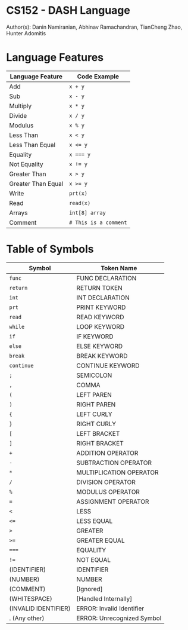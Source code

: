 # CS152 - DASH Language

Author(s): Danin Namiranian, Abhinav Ramachandran, TianCheng Zhao, Hunter Adomitis

# Language Features

| Language Feature   | Code Example          |
| ------------------ | --------------------- |
| Add                | `x + y`               |
| Sub                | `x - y`               |
| Multiply           | `x * y`               |
| Divide             | `x / y`               |
| Modulus            | `x % y`               |
| Less Than          | `x < y`               |
| Less Than Equal    | `x <= y`              |
| Equality           | `x === y`             |
| Not Equality       | `x != y`              |
| Greater Than       | `x > y`               |
| Greater Than Equal | `x >= y`              |
| Write              | `prt(x)`              |
| Read               | `read(x)`             |
| Arrays             | `int[8] array`        |
| Comment            | `# This is a comment` |

# Table of Symbols

| Symbol               | Token Name                 |
| -------------------- | -------------------------- |
| `func`               | FUNC DECLARATION           |
| `return`             | RETURN TOKEN               |
| `int`                | INT DECLARATION            |
| `prt`                | PRINT KEYWORD              |
| `read`               | READ KEYWORD               |
| `while`              | LOOP KEYWORD               |
| `if`                 | IF KEYWORD                 |
| `else`               | ELSE KEYWORD               |
| `break`              | BREAK KEYWORD              |
| `continue`           | CONTINUE KEYWORD           |
| `;`                  | SEMICOLON                  |
| `,`                  | COMMA                      |
| `(`                  | LEFT PAREN                 |
| `)`                  | RIGHT PAREN                |
| `{`                  | LEFT CURLY                 |
| `}`                  | RIGHT CURLY                |
| `[`                  | LEFT BRACKET               |
| `]`                  | RIGHT BRACKET              |
| `+`                  | ADDITION OPERATOR          |
| `-`                  | SUBTRACTION OPERATOR       |
| `*`                  | MULTIPLICATION OPERATOR    |
| `/`                  | DIVISION OPERATOR          |
| `%`                  | MODULUS OPERATOR           |
| `=`                  | ASSIGNMENT OPERATOR        |
| `<`                  | LESS                       |
| `<=`                 | LESS EQUAL                 |
| `>`                  | GREATER                    |
| `>=`                 | GREATER EQUAL              |
| `===`                | EQUALITY                   |
| `!=`                 | NOT EQUAL                  |
| (IDENTIFIER)         | IDENTIFIER                 |
| (NUMBER)             | NUMBER                     |
| (COMMENT)            | [Ignored]                  |
| (WHITESPACE)         | [Handled Internally]       |
| (INVALID IDENTIFIER) | ERROR: Invalid Identifier  |
| . (Any other)        | ERROR: Unrecognized Symbol |

